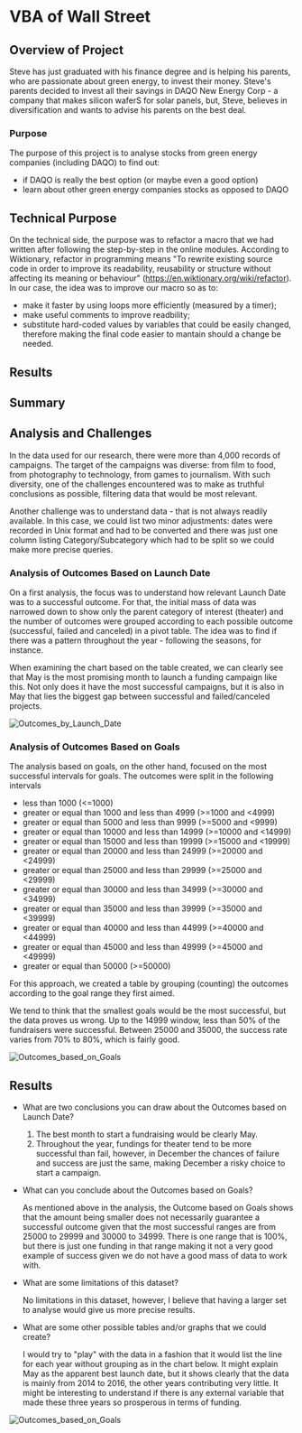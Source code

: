 # VBA of Wall Street

## Overview of Project
Steve has just graduated with his finance degree and is helping his parents, who are passionate about green energy, to invest their money. Steve's parents decided to invest all their savings in DAQO New Energy Corp - a company that makes silicon waferS for solar panels, but, Steve, believes in diversification and wants to advise his parents on the best deal. 

### Purpose
The purpose of this project is to analyse stocks from green energy companies (including DAQO) to find out:
  - if DAQO is really the best option (or maybe even a good option)
  - learn about other green energy companies stocks as opposed to DAQO

## Technical Purpose  
On the technical side, the purpose was to refactor a macro that we had written after following the step-by-step in the online modules. According to Wiktionary, refactor in programming means "To rewrite existing source code in order to improve its readability, reusability or structure without affecting its meaning or behaviour" (https://en.wiktionary.org/wiki/refactor).
In our case, the idea was to improve our macro so as to:
- make it faster by using loops more efficiently (measured by a timer);
- make useful comments to improve readbility;
- substitute hard-coded values by variables that could be easily changed, therefore making the final code easier to mantain should a change be needed.

## Results





## Summary




## Analysis and Challenges
In the data used for our research, there were more than 4,000 records of campaigns. The target of the campaigns was diverse: from film to food, from photography to technology, from games to journalism. With such diversity, one of the challenges encountered was to make as truthful conclusions as possible, filtering data that would be most relevant.

Another challenge was to understand data - that is not always readily available. In this case, we could list two minor adjustments: dates were recorded in Unix format and had to be converted and there was just one column listing Category/Subcategory which had to be split so we could make more precise queries. 


### Analysis of Outcomes Based on Launch Date
On a first analysis, the focus was to understand how relevant Launch Date was to a successful outcome. For that, the initial mass of data was narrowed down to show only the parent category of interest (theater) and the number of outcomes were grouped according to each possible outcome (successful, failed and canceled) in a pivot table. The idea was to find if there was a pattern throughout the year - following the seasons, for instance. 

When examining the chart based on the table created, we can clearly see that May is the most promising month to launch a funding campaign like this. Not only does it have the most successful campaigns, but it is also in May that lies the biggest gap between successful and failed/canceled projects.

![Outcomes_by_Launch_Date](/resources/Theater_Outcomes_vs_Launch.png)

### Analysis of Outcomes Based on Goals
The analysis based on goals, on the other hand, focused on the most successful intervals for goals. The outcomes were split in the following intervals
 * less than 1000 (<=1000)
 * greater or equal than 1000 and less than 4999 (>=1000 and <4999)
 * greater or equal than 5000 and less than 9999 (>=5000 and <9999)
 * greater or equal than 10000 and less than 14999 (>=10000 and <14999)
 * greater or equal than 15000 and less than 19999 (>=15000 and <19999)
 * greater or equal than 20000 and less than 24999 (>=20000 and <24999)
 * greater or equal than 25000 and less than 29999 (>=25000 and <29999)
 * greater or equal than 30000 and less than 34999 (>=30000 and <34999)
 * greater or equal than 35000 and less than 39999 (>=35000 and <39999)
 * greater or equal than 40000 and less than 44999 (>=40000 and <44999)
 * greater or equal than 45000 and less than 49999 (>=45000 and <49999)
 * greater or equal than 50000 (>=50000)

For this approach, we created a table by grouping (counting) the outcomes according to the goal range they first aimed. 

We tend to think that the smallest goals would be the most successful, but the data proves us wrong. Up to the 14999 window, less than 50% of the fundraisers were successful. Between 25000 and 35000, the success rate varies from 70% to 80%, which is fairly good.

![Outcomes_based_on_Goals](/resources/Outcomes_vs_Goals.png)

## Results

- What are two conclusions you can draw about the Outcomes based on Launch Date?
  1. The best month to start a fundraising would be clearly May. 
  2. Throughout the year, fundings for theater tend to be more successful than fail, however, in December the chances of failure and success are just the same, making December a risky choice to start a campaign.

- What can you conclude about the Outcomes based on Goals?

  As mentioned above in the analysis, the Outcome based on Goals shows that the amount being smaller does not necessarily guarantee a successful outcome given that the most successful ranges are from 25000 to 29999 and 30000 to 34999. There is one range that is 100%, but there is just one funding in that range making it not a very good example of success given we do not have a good mass of data to work with.

- What are some limitations of this dataset?

  No limitations in this dataset, however, I believe that having a larger set to analyse would give us more precise results.

- What are some other possible tables and/or graphs that we could create?

  I would try to "play" with the data in a fashion that it would list the line for each year without grouping as in the chart below. It might explain May as the apparent best launch date, but it shows clearly that the data is mainly from 2014 to 2016, the other years contributing very little. It might be interesting to understand if there is any external variable that made these three years so prosperous in terms of funding.

![Outcomes_based_on_Goals](/resources/Theater_Outcomes_vs_Launch_by_Year.png)


